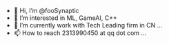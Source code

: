 - 👋 Hi, I’m @fooSynaptic
- 👀 I’m interested in ML, GameAI, C++
- 🌱 I’m currently work with Tech Leading firm in CN  ...
- 📫 How to reach 2313990450 at qq dot com ...

<!---
fooSynaptic/fooSynaptic is a ✨ special ✨ repository because its `README.md` (this file) appears on your GitHub profile.
You can click the Preview link to take a look at your changes.
--->
